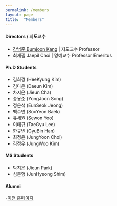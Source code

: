 ```yaml
---
permalink: /members
layout: page
title:  "Members"
---
```


#### Directors / 지도교수

- [강범준 Bumjoon Kang](/professor) | 지도교수 Professor
- 최재필 Jaepil Choi | 명예교수 Professor Emeritus

#### Ph.D Students
- 김희경 (HeeKyung Kim)
- 김다은 (Daeun Kim)
- 차지은 (Jieun Cha)
- 송용준 (YongJoon Song)
- 정은석 (EunSeok Jeong)
- 백수연 (SooYeon Baek)
- 유세원 (Sewon Yoo)
- 이태규 (TaeGyu Lee)
- 한규빈 (GyuBin Han)
- 최정윤 (JungYoon Choi)
- 김정우 (JungWoo Kim)

#### MS Students
- 박지은 (Jieun Park)
- 심준형 (JunHyeong Shim)


#### Alumni
-[이전 홈페이지](https://laus.snu.ac.kr/)
